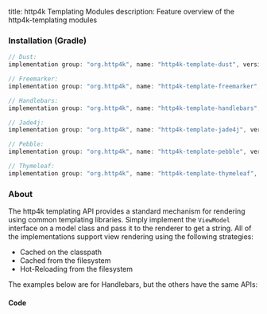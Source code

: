 title: http4k Templating Modules
description: Feature overview of the http4k-templating modules

### Installation (Gradle)

```groovy
// Dust: 
implementation group: "org.http4k", name: "http4k-template-dust", version: "4.1.1.1"

// Freemarker: 
implementation group: "org.http4k", name: "http4k-template-freemarker", version: "4.1.1.1"

// Handlebars: 
implementation group: "org.http4k", name: "http4k-template-handlebars", version: "4.1.1.1"

// Jade4j: 
implementation group: "org.http4k", name: "http4k-template-jade4j", version: "4.1.1.1"

// Pebble: 
implementation group: "org.http4k", name: "http4k-template-pebble", version: "4.1.1.1"

// Thymeleaf: 
implementation group: "org.http4k", name: "http4k-template-thymeleaf", version: "4.1.1.1"
```

### About
The http4k templating API provides a standard mechanism for rendering using common templating libraries. Simply implement the `ViewModel` interface on a model class and pass it to the renderer to get a string. All of the implementations support view rendering using the following strategies:

* Cached on the classpath
* Cached from the filesystem
* Hot-Reloading from the filesystem

The examples below are for Handlebars, but the others have the same APIs:

#### Code  [<img class="octocat"/>](https://github.com/http4k/http4k/blob/master/src/docs/guide/modules/templating/example.kt)

<script src="https://gist-it.appspot.com/https://github.com/http4k/http4k/blob/master/src/docs/guide/modules/templating/example.kt"></script>

[http4k]: https://http4k.org
